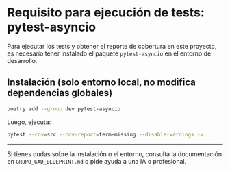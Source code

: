 # Requisito para ejecución de tests: pytest-asyncio

Para ejecutar los tests y obtener el reporte de cobertura en este proyecto, es necesario tener instalado el paquete `pytest-asyncio` en el entorno de desarrollo.

## Instalación (solo entorno local, no modifica dependencias globales)

```bash
poetry add --group dev pytest-asyncio
```

Luego, ejecuta:

```bash
pytest --cov=src --cov-report=term-missing --disable-warnings -v
```

---

Si tienes dudas sobre la instalación o el entorno, consulta la documentación en `GRUPO_GAD_BLUEPRINT.md` o pide ayuda a una IA o profesional.
